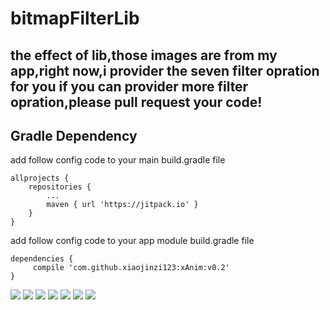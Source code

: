 # bitmapFilterLib

the effect of lib,those images are from my app,right now,i provider the seven filter opration for you
if you can provider more filter opration,please pull request your code!
---

## Gradle Dependency

add follow config code to your main build.gradle file
```
allprojects {
    repositories {
        ...
        maven { url 'https://jitpack.io' }
    }
}
```

add follow config code to your app module build.gradle file
```
dependencies {
     compile 'com.github.xiaojinzi123:xAnim:v0.2'
}
```

![](https://github.com/xiaojinzi123/bitmapLib/blob/master/imgs/image1.png)
![](https://github.com/xiaojinzi123/bitmapLib/blob/master/imgs/image2.png)
![](https://github.com/xiaojinzi123/bitmapLib/blob/master/imgs/image3.png)
![](https://github.com/xiaojinzi123/bitmapLib/blob/master/imgs/image4.png)
![](https://github.com/xiaojinzi123/bitmapLib/blob/master/imgs/image5.png)
![](https://github.com/xiaojinzi123/bitmapLib/blob/master/imgs/image6.png)
![](https://github.com/xiaojinzi123/bitmapLib/blob/master/imgs/image7.png)
